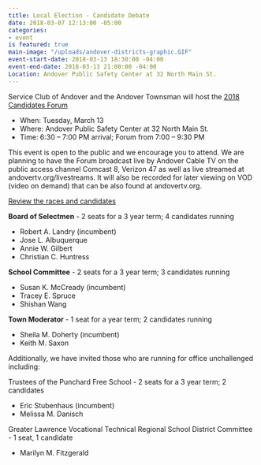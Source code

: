 ```yaml
---
title: Local Election - Candidate Debate
date: 2018-03-07 12:13:00 -05:00
categories:
- event
is featured: true
main-image: "/uploads/andover-districts-graphic.GIF"
event-start-date: 2018-03-13 18:30:00 -04:00
event-end-date: 2018-03-13 21:00:00 -04:00
Location: Andover Public Safety Center at 32 North Main St.
---
```


Service Club of Andover and the Andover Townsman will host the [2018 Candidates Forum](http://bit.ly/2trRAt4)
* When: Tuesday, March 13
* Where: Andover Public Safety Center at 32 North Main St.
* Time: 6:30 – 7:00 PM arrival; Forum from 7:00 – 9:30 PM

This event is open to the public and we encourage you to attend.  We are planning to have the Forum broadcast live by Andover Cable TV on the public access channel Comcast 8, Verizon 47 as well as live streamed at andovertv.org/livestreams.  It will also be recorded for later viewing on VOD (video on demand) that can be also found at andovertv.org. 

[Review the races and candidates](http://bit.ly/2Fejmiw)

**Board of Selectmen** - 2 seats for a 3 year term; 4 candidates running 
* Robert A. Landry (incumbent) 
* Jose L. Albuquerque
* Annie W. Gilbert
* Christian C. Huntress

**School Committee** - 2 seats for a 3 year term; 
3 candidates running 
* Susan K. McCready (incumbent)
* Tracey E. Spruce
* Shishan Wang

**Town Moderator** - 1 seat for a year term; 
2 candidates running  
* Sheila M. Doherty (incumbent)
* Keith M. Saxon

Additionally, we have invited those who are running for office unchallenged including: 

Trustees of the Punchard Free School - 2 seats for a 3 year term; 2 candidates
* Eric Stubenhaus (incumbent)
* Melissa M. Danisch

Greater Lawrence Vocational Technical Regional School District Committee - 1 seat, 1 candidate
* Marilyn M. Fitzgerald